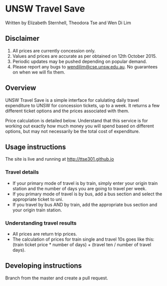 UNSW Travel Save
================
Written by Elizabeth Sternhell, Theodora Tse and Wen Di Lim

## Disclaimer
1. All prices are currently concession only. 
2. Values and prices are accurate as per obtained on 12th October 2015.
3. Periodic updates may be pushed depending on popular demand.
4. Please report any bugs to wendilim@cse.unsw.edu.au. No guarantees on when we will fix them.

## Overview
UNSW Travel Save is a simple interface for calulating daily travel expenditure to UNSW for concession tickets, up to a week. It returns a few different ticket options and the prices associated with them.

Price calculation is detailed below. Understand that this service is for working out exactly how much money you will spend based on different options, but may not necessarily be the total cost of expenditure.

## Usage instructions
The site is live and running at http://ttse301.github.io

### Travel details
* If your primary mode of travel is by train, simply enter your origin train station and the number of days you are going to travel per week.
* If you primary mode of travel is by bus, add a bus section and select the appropriate ticket to uni.
* If you travel by bus AND by train, add the appropriate bus section and your origin train station.

### Understanding travel results
* All prices are return trip prices.
* The calculation of prices for train single and travel 10s goes like this: (train ticket price * number of days) +  (travel ten / number of travel days). 

## Developing instructions
Branch from the master and create a pull request.